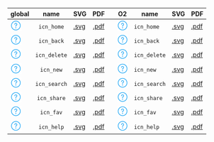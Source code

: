 | global | name | SVG | PDF | | O2 | name | SVG | PDF |
| - | :-: | - | :-: | - | - | - | - | - |
| ![icn_home](icn_export/Global/icn_home/PNG/icn_home.png) | `icn_home`  |  [.svg](icn_export/Global/icn_home/SVG/icn_home.svg) | [.pdf](icn_export/Global/icn_home/PDF/icn_home.pdf) |  | ![icn_home](icn_export/Global/icn_home/PNG/icn_home.png) | `icn_home`  |  [.svg](icn_export/Global/icn_home/SVG/icn_home.svg) | [.pdf](icn_export/Global/icn_home/PDF/icn_home.pdf) |
| ![icn_back](icn_export/Global/icn_back/PNG/icn_back.png) | `icn_back`  |  [.svg](icn_export/Global/icn_back/SVG/icn_back.svg) | [.pdf](icn_export/Global/icn_back/PDF/icn_back.pdf) |  | ![icn_back](icn_export/Global/icn_back/PNG/icn_back.png) | `icn_back`  |  [.svg](icn_export/Global/icn_back/SVG/icn_back.svg) | [.pdf](icn_export/Global/icn_back/PDF/icn_back.pdf) |
| ![icn_delete](icn_export/Global/icn_delete/PNG/icn_delete.png) | `icn_delete`  |  [.svg](icn_export/Global/icn_delete/SVG/icn_delete.svg) | [.pdf](icn_export/Global/icn_delete/PDF/icn_delete.pdf) |  | ![icn_delete](icn_export/Global/icn_delete/PNG/icn_delete.png) | `icn_delete`  |  [.svg](icn_export/Global/icn_delete/SVG/icn_delete.svg) | [.pdf](icn_export/Global/icn_delete/PDF/icn_delete.pdf) |
| ![icn_new](icn_export/Global/icn_new/PNG/icn_new.png) | `icn_new`  |  [.svg](icn_export/Global/icn_new/SVG/icn_new.svg) | [.pdf](icn_export/Global/icn_new/PDF/icn_new.pdf) |  | ![icn_new](icn_export/Global/icn_new/PNG/icn_new.png) | `icn_new`  |  [.svg](icn_export/Global/icn_new/SVG/icn_new.svg) | [.pdf](icn_export/Global/icn_new/PDF/icn_new.pdf) |
| ![icn_search](icn_export/Global/icn_search/PNG/icn_search.png) | `icn_search`  |  [.svg](icn_export/Global/icn_search/SVG/icn_search.svg) | [.pdf](icn_export/Global/icn_search/PDF/icn_search.pdf) |  | ![icn_search](icn_export/Global/icn_search/PNG/icn_search.png) | `icn_search`  |  [.svg](icn_export/Global/icn_search/SVG/icn_search.svg) | [.pdf](icn_export/Global/icn_search/PDF/icn_search.pdf) |
| ![icn_share](icn_export/Global/icn_share/PNG/icn_share.png) | `icn_share`  |  [.svg](icn_export/Global/icn_share/SVG/icn_share.svg) | [.pdf](icn_export/Global/icn_share/PDF/icn_share.pdf) |  | ![icn_share](icn_export/Global/icn_share/PNG/icn_share.png) | `icn_share`  |  [.svg](icn_export/Global/icn_share/SVG/icn_share.svg) | [.pdf](icn_export/Global/icn_share/PDF/icn_share.pdf) |
| ![icn_fav](icn_export/Global/icn_fav/PNG/icn_fav.png) | `icn_fav`  |  [.svg](icn_export/Global/icn_fav/SVG/icn_fav.svg) | [.pdf](icn_export/Global/icn_fav/PDF/icn_fav.pdf) |  | ![icn_fav](icn_export/Global/icn_fav/PNG/icn_fav.png) | `icn_fav`  |  [.svg](icn_export/Global/icn_fav/SVG/icn_fav.svg) | [.pdf](icn_export/Global/icn_fav/PDF/icn_fav.pdf) |
| ![icn_help](icn_export/Global/icn_help/PNG/icn_help.png) | `icn_help`  |  [.svg](icn_export/Global/icn_help/SVG/icn_help.svg) | [.pdf](icn_export/Global/icn_help/PDF/icn_help.pdf) |  | ![icn_help](icn_export/Global/icn_help/PNG/icn_help.png) | `icn_help`  |  [.svg](icn_export/Global/icn_help/SVG/icn_help.svg) | [.pdf](icn_export/Global/icn_help/PDF/icn_help.pdf) |

